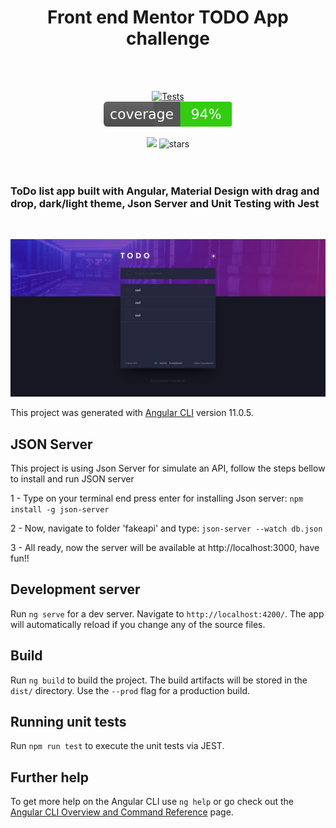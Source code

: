 <h1 align="center">Front end Mentor TODO App challenge</h1>

<br/>
<br/>

<div align="center">
  
[![Tests](https://github.com/DaniloLima122/awesome-todo-app/actions/workflows/node.yml/badge.svg)](https://github.com/DaniloLima122/awesome-todo-app/actions/workflows/node.yml)  
<img src="./badges/master.svg"/>

<img src="https://img.shields.io/static/v1?label=PRs&message=welcome&color=43bd16&labelColor=535353" />

<img alt="stars" src="https://img.shields.io/github/stars/DaniloLima122/awesome-todo-app?color=43bd16">
  

</div>

<br/>
<br/>

### ToDo list app built with Angular, Material Design with drag and drop, dark/light theme, Json Server and Unit Testing with Jest

<br/>

![](todo.JPG)


This project was generated with [Angular CLI](https://github.com/angular/angular-cli) version 11.0.5.

## JSON Server

This project is using Json Server for simulate an API, follow the steps bellow to install and run JSON server

1 - Type on your terminal end press enter for installing Json server: `npm install -g json-server`

2 - Now, navigate to folder 'fakeapi' and type: `json-server --watch db.json`

3 - All ready, now the server will be available at http://localhost:3000, have fun!!

## Development server

Run `ng serve` for a dev server. Navigate to `http://localhost:4200/`. The app will automatically reload if you change any of the source files.

## Build

Run `ng build` to build the project. The build artifacts will be stored in the `dist/` directory. Use the `--prod` flag for a production build.

## Running unit tests

Run `npm run test` to execute the unit tests via JEST.

## Further help

To get more help on the Angular CLI use `ng help` or go check out the [Angular CLI Overview and Command Reference](https://angular.io/cli) page.
